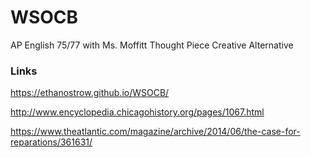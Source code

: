# WSOCB
AP English 75/77 with Ms. Moffitt Thought Piece Creative Alternative

### Links

https://ethanostrow.github.io/WSOCB/

http://www.encyclopedia.chicagohistory.org/pages/1067.html

https://www.theatlantic.com/magazine/archive/2014/06/the-case-for-reparations/361631/


